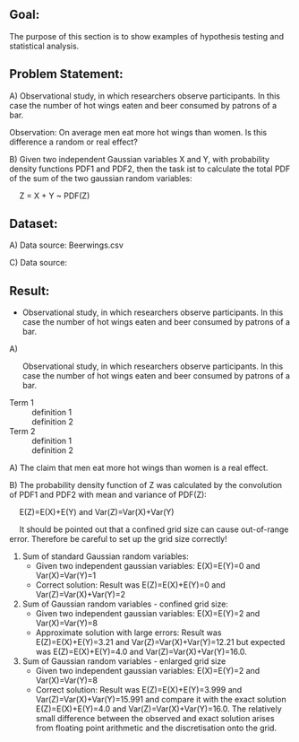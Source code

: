 Goal:
-----
The purpose of this section is to show examples of hypothesis testing and statistical analysis.

Problem Statement:
------------------
A)
Observational study, in which researchers observe participants. 
In this case the number of hot wings eaten and beer consumed by patrons of a bar.

Observation: On average men eat more hot wings than women. Is this difference a random or real effect?

B)
Given two independent Gaussian variables X and Y, with probability density functions PDF1 and PDF2, 
then the task ist to calculate the total PDF of the sum of the two gaussian random variables: 

&emsp; Z = X + Y ~ PDF(Z)

Dataset:
--------
A)
Data source: Beerwings.csv

C)
Data source: 

Result:
-------
  * Observational study, in which researchers observe participants. In this case the number of hot wings eaten and beer consumed by patrons of a bar.

A)<ul>
Observational study, in which researchers observe participants. In this case the number of hot wings eaten and beer consumed by patrons of a bar.
</ul>

<dl>
    <dt>Term 1</dt>
    <dd>definition 1</dd>
    <dd>definition 2</dd>
    <dt>Term 2</dt>
    <dd>definition 1</dd>
    <dd>definition 2</dd>
</dl>

A)
The claim that men eat more hot wings than women is a real effect.

B)
The probability density function of Z was calculated by the convolution of PDF1 and PDF2 with mean and variance of PDF(Z): 

&emsp; E(Z)=E(X)+E(Y) and Var(Z)=Var(X)+Var(Y)

&emsp; It should be pointed out that a confined grid size can cause out-of-range error. Therefore be careful to set up the grid size correctly!

1. Sum of standard Gaussian random variables: 
	- Given two independent gaussian variables: E(X)=E(Y)=0 and Var(X)=Var(Y)=1
	- Correct solution: Result was E(Z)=E(X)+E(Y)=0 and Var(Z)=Var(X)+Var(Y)=2
2. Sum of Gaussian random variables - confined grid size:
	- Given two independent gaussian variables: E(X)=E(Y)=2 and Var(X)=Var(Y)=8
	- Approximate solution with large errors: Result was E(Z)=E(X)+E(Y)=3.21 and Var(Z)=Var(X)+Var(Y)=12.21 but expected was E(Z)=E(X)+E(Y)=4.0 and Var(Z)=Var(X)+Var(Y)=16.0.
3. Sum of Gaussian random variables - enlarged grid size
	- Given two independent gaussian variables: E(X)=E(Y)=2 and Var(X)=Var(Y)=8
	- Correct solution: Result was E(Z)=E(X)+E(Y)=3.999 and Var(Z)=Var(X)+Var(Y)=15.991 and compare it with the exact solution E(Z)=E(X)+E(Y)=4.0 and Var(Z)=Var(X)+Var(Y)=16.0.
	The relatively small difference between the observed and exact solution arises from floating point arithmetic and the discretisation onto the grid.

